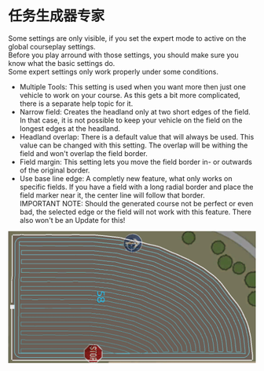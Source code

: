 # 任务生成器专家

  
Some settings are only visible, if you set the expert mode to active on the global courseplay settings.  
Before you play arround with those settings, you should make sure you know what the basic settings do.  
Some expert settings only work properly under some conditions.  
  
- Multiple Tools: This setting is used when you want more then just one vehicle to work on your course. As this gets a bit more complicated, there is a separate help topic for it.  
- Narrow field: Creates the headland only at two short edges of the field. In that case, it is not possible to keep your vehicle on the field on the longest edges at the headland.  
- Headland overlap: There is a default value that will always be used. This value can be changed with this setting. The overlap will be withing the field and won't overlap the field border.  
- Field margin: This setting lets you move the field border in- or outwards of the original border.  
- Use base line edge: A completly new feature, what only works on specific fields. If you have a field with a long radial border and place the field marker near it, the center line will follow that border.  
IMPORTANT NOTE: Should the generated course not be perfect or even bad, the selected edge or the field will not work with this feature. There also won't be an Update for this!  

![Image](../assets/images/baseedge_0_0_1020_545.png)


